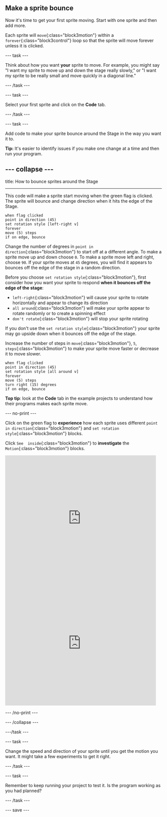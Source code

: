 ## Make a sprite bounce

Now it's time to get your first sprite moving. Start with one sprite and then add more. 

Each sprite will `move`{:class="block3motion"} within a `forever`{:class="block3control"} loop so that the sprite will move forever unless it is clicked.


--- task ---

Think about how you want **your** sprite to move. For example, you might say "I want my sprite to move up and down the stage really slowly," or "I want my sprite to be really small and move quickly in a diagonal line."

--- /task ---

--- task ---

Select your first sprite and click on the **Code** tab. 

--- /task ---

--- task ---

Add code to make your sprite bounce around the Stage in the way you want it to. 

**Tip:** It's easier to identify issues if you make one change at a time and then run your program.

--- collapse ---
---

title: How to bounce sprites around the Stage

---

This code will make a sprite start moving when the green flag is clicked. The sprite will bounce and change direction when it hits the edge of the Stage. 

```blocks3
when flag clicked
point in direction (45)
set rotation style [left-right v]
forever
move (5) steps
if on edge, bounce
```

Change the number of degrees in `point in direction`{:class="block3motion"} to start off at a different angle. To make a sprite move up and down choose `0`. To make a sprite move left and right, choose `90`. If your sprite moves at `45` degrees, you will find it appears to bounces off the edge of the stage in a random direction. 

Before you choose `set rotation style`{:class="block3motion"}, first consider how you want your sprite to respond **when it bounces off the edge of the stage**:
+ `left-right`{:class="block3motion"} will cause your sprite to rotate horizontally and appear to change its direction
+ `all around`{:class="block3motion"} will make your sprite appear to rotate randomly or to create a spinning effect
+ `don't rotate`{:class="block3motion"} will stop your sprite rotating

If you don't use the `set rotation style`{:class="block3motion"} your sprite may go upside down when it bounces off the edge of the stage.

Increase the number of steps in `move`{:class="block3motion"}, `5`, `steps`{:class="block3motion"} to make your sprite move faster or decrease it to move slower. 

```blocks3
when flag clicked
point in direction (45)
set rotation style [all around v]
forever
move (5) steps
turn right (15) degrees
if on edge, bounce
```

**Top tip**: look at the **Code** tab in the example projects to understand how their programs makes each sprite move.

--- no-print ---

Click on the green flag to **experience** how each sprite uses different `point in direction`{:class="block3motion"} and `set rotation style`{:class="block3motion"} blocks. 

Click `See  inside`{:class="block3motion"} to **investigate** the `Motion`{:class="block3motion"} blocks.

<div class="scratch-preview">
  <iframe allowtransparency="true" width="485" height="402" src="https://scratch.mit.edu/projects/embed/425675232/?autostart=false" frameborder="0"></iframe>
</div>

<div class="scratch-preview">
  <iframe allowtransparency="true" width="485" height="402" src="https://scratch.mit.edu/projects/embed/433177517/?autostart=false" frameborder="0"></iframe>
</div>

--- /no-print ---

--- /collapse --- 

---/task ---

--- task ---

Change the speed and direction of your sprite until you get the motion you want. It might take a few experiments to get it right. 

--- /task ---

--- task ---

Remember to keep running your project to test it. Is the program working as you had planned?

--- /task ---

--- save ---
